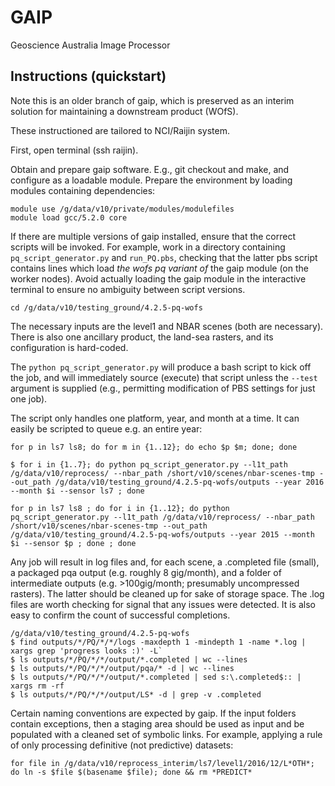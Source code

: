 # GAIP

Geoscience Australia Image Processor

## Instructions (quickstart)

Note this is an older branch of gaip, which is preserved as an interim solution for maintaining a downstream product (WOfS).

These instructioned are tailored to NCI/Raijin system.

First, open terminal (ssh raijin).

Obtain and prepare gaip software. E.g., git checkout and make, and configure as a loadable module. Prepare the environment by loading modules containing dependencies:

``` 
module use /g/data/v10/private/modules/modulefiles
module load gcc/5.2.0 core
```

If there are multiple versions of gaip installed, ensure that the correct scripts will be invoked. For example, work in a directory containing `pq_script_generator.py` and `run_PQ.pbs`, checking that the latter pbs script contains lines which load *the wofs pq variant of* the gaip module (on the worker nodes). Avoid actually loading the gaip module in the interactive terminal to ensure no ambiguity between script versions.

`cd /g/data/v10/testing_ground/4.2.5-pq-wofs`

The necessary inputs are the level1 and NBAR scenes (both are necessary). There is also one ancillary product, the land-sea rasters, and its configuration is hard-coded.

The `python pq_script_generator.py` will produce a bash script to kick off the job, and will immediately source (execute) that script unless the `--test` argument is supplied (e.g., permitting modification of PBS settings for just one job). 

The script only handles one platform, year, and month at a time. It can easily be scripted to queue e.g. an entire year:

`for p in ls7 ls8; do for m in {1..12}; do echo $p $m; done; done`

`$ for i in {1..7}; do python pq_script_generator.py --l1t_path /g/data/v10/reprocess/ --nbar_path /short/v10/scenes/nbar-scenes-tmp --out_path /g/data/v10/testing_ground/4.2.5-pq-wofs/outputs --year 2016 --month $i --sensor ls7 ; done`

`for p in ls7 ls8 ; do for i in {1..12}; do python pq_script_generator.py --l1t_path /g/data/v10/reprocess/ --nbar_path /short/v10/scenes/nbar-scenes-tmp --out_path /g/data/v10/testing_ground/4.2.5-pq-wofs/outputs --year 2015 --month $i --sensor $p ; done ; done`

Any job will result in log files and, for each scene, a .completed file (small), a packaged pqa output (e.g. roughly 8 gig/month), and a folder of intermediate outputs (e.g. >100gig/month; presumably uncompressed rasters). The latter should be cleaned up for sake of storage space. The .log files are worth checking for signal that any issues were detected. It is also easy to confirm the count of successful completions.

```
/g/data/v10/testing_ground/4.2.5-pq-wofs
$ find outputs/*/PQ/*/*/logs -maxdepth 1 -mindepth 1 -name *.log | xargs grep 'progress looks :)' -L`
$ ls outputs/*/PQ/*/*/output/*.completed | wc --lines
$ ls outputs/*/PQ/*/*/output/pqa/* -d | wc --lines
$ ls outputs/*/PQ/*/*/output/*.completed | sed s:\.completed$:: | xargs rm -rf
$ ls outputs/*/PQ/*/*/output/LS* -d | grep -v .completed
```

Certain naming conventions are expected by gaip. If the input folders contain exceptions, then a staging area should be used as input and be populated with a cleaned set of symbolic links. For example, applying a rule of only processing definitive (not predictive) datasets:

`for file in /g/data/v10/reprocess_interim/ls7/level1/2016/12/L*OTH*; do ln -s $file $(basename $file); done && rm *PREDICT*`
